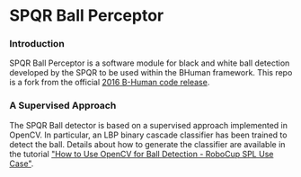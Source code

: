 SPQR Ball Perceptor
=================

### Introduction

SPQR Ball Perceptor is a software module for black and white ball detection developed by the SPQR to be used within the BHuman framework. This repo is a fork from the official [2016 B-Human code release](https://github.com/bhuman/BHumanCodeRelease).

### A Supervised Approach

The SPQR Ball detector is based on a supervised approach implemented in OpenCV. In particular, an LBP binary cascade classifier has been trained to detect the ball.
Details about how to generate the classifier are available in the tutorial ["How to Use OpenCV for Ball Detection -
RoboCup SPL Use Case"](http://profs.scienze.univr.it/~bloisi/tutorial/balldetection.html).


